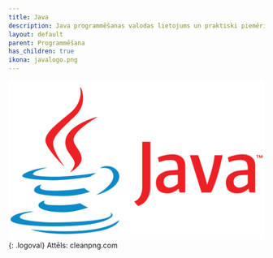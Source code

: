 ```yaml
---
title: Java
description: Java programmēšanas valodas lietojums un praktiski piemēri
layout: default
parent: Programmēšana
has_children: true
ikona: javalogo.png
---
```


![example image](/media/javalogo.png){: .logoval}
Attēls: cleanpng.com